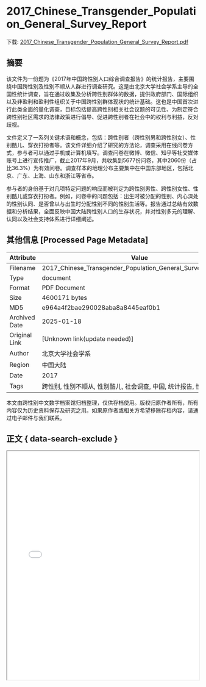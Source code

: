 # 2017_Chinese_Transgender_Population_General_Survey_Report

<!-- tcd_download_link -->
下载: [2017_Chinese_Transgender_Population_General_Survey_Report.pdf](2017_Chinese_Transgender_Population_General_Survey_Report.pdf)
<!-- tcd_download_link_end -->

## 摘要

<!-- tcd_abstract -->
该文件为一份题为《2017年中国跨性别人口综合调查报告》的统计报告，主要围绕中国跨性别及性别不顺从人群进行调查研究。这是由北京大学社会学系主导的全国性统计调查，旨在通过收集及分析跨性别群体的数据，提供政府部门、国际组织以及非盈利和盈利性组织关于中国跨性别群体现状的统计基础。这也是中国首次进行此类全面的量化调查，目标包括提高跨性别相关社会议题的可见性、为制定符合跨性别社区需求的法律政策进行倡导、促进跨性别者在社会中的权利与利益，反对歧视。

文件定义了一系列关键术语和概念，包括：跨性别者（跨性别男和跨性别女）、性别酷儿、穿衣打扮者等。该文件详细介绍了研究的方法论，调查采用在线问卷方式，参与者可以通过手机或计算机填写。调查问卷在微博、微信、知乎等社交媒体账号上进行宣传推广，截止2017年9月，共收集到5677份问卷，其中2060份（占比36.3%）为有效问卷。调查样本的地理分布主要集中在中国东部地区，包括北京、广东、上海、山东和浙江等省市。

参与者的身份基于对几项特定问题的响应而被判定为跨性别男性、跨性别女性、性别酷儿或穿衣打扮者。例如，问卷中的问题包括：出生时被分配的性别、内心深处的性别认同、是否曾以与出生时分配性别不同的性别生活等。报告通过总结有效数据和分析结果，全面反映中国大陆跨性别人口的生存状况，并对性别多元的理解、认同以及社会支持体系进行详细阐述。

<!-- tcd_abstract_end -->

## 其他信息 [Processed Page Metadata]

| Attribute       | Value                                  |
|-----------------|----------------------------------------|
| Filename        | 2017_Chinese_Transgender_Population_General_Survey_Report.pdf                             |
| Type            | document                                 |
| Format          | PDF Document                               |
| Size            | 4600171 bytes                           |
| MD5             | e964a4f2bae290028aba8a8445eaf0b1                                  |
| Archived Date   | 2025-01-18                             |
| Original Link   | [Unknown link(update needed)]                         |
| Author          | 北京大学社会学系                               |
| Region          | 中国大陆                               |
| Date            | 2017                                 |
| Tags            | 跨性别, 性别不顺从, 性别酷儿, 社会调查, 中国, 统计报告, 性别认同                                 |

本文由跨性别中文数字档案馆归档整理，仅供存档使用。版权归原作者所有，所有内容仅为历史资料保存及研究之用。如果原作者或相关方希望移除存档内容，请通过电子邮件与我们联系。

## 正文 { data-search-exclude }

<!-- tcd_main_text -->
<iframe src="../2017_Chinese_Transgender_Population_General_Survey_Report.pdf" width="100%" height="600px">
    <p>无法显示PDF，请下载查看。</p>
</iframe>
<!-- tcd_main_text_end -->

